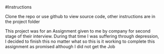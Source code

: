 #Instructions 

Clone the repo or use github to view source code, other instructions are in the project folder 

This project was for an Assignment given to me by company for second stage of their interview. During that time I was suffering through depression, I decided to finish this no matter what so this is it working to complete this assignment as promised although I did not get the Job
